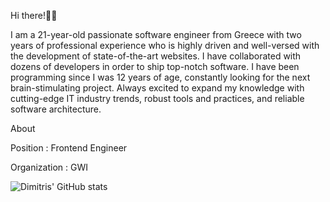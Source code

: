 Hi there!👋🏻

I am a 21-year-old passionate software engineer from Greece with two years of professional experience who is highly driven and well-versed with the development of state-of-the-art websites. I have collaborated with dozens of developers in order to ship top-notch software. I have been programming since I was 12 years of age, constantly looking for the next brain-stimulating project. Always excited to expand my knowledge with cutting-edge IT industry trends, robust tools and practices, and reliable software architecture.

About

Position : Frontend Engineer

Organization : GWI

![Dimitris' GitHub stats](https://github-readme-stats.vercel.app/api?username=DimitrisTheoDev&count_private=true&show_icons=true&theme=dark)
